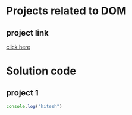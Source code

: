 # Projects related to DOM

## project link
[click here](https://stackblitz.com/edit/dom-project-chaiaurcode?file=index.html)

# Solution code

## project 1

```javascript
console.log("hitesh")

```